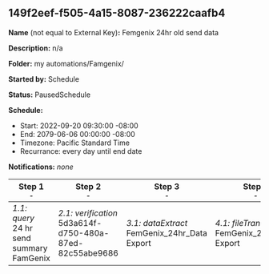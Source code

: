 ## 149f2eef-f505-4a15-8087-236222caafb4

**Name** (not equal to External Key)**:** Femgenix 24hr old send data

**Description:** n/a

**Folder:** my automations/Famgenix/

**Started by:** Schedule

**Status:** PausedSchedule

**Schedule:**

* Start: 2022-09-20 09:30:00 -08:00
* End: 2079-06-06 00:00:00 -08:00
* Timezone: Pacific Standard Time
* Recurrance: every day until end date

**Notifications:** _none_


| Step 1<br>_<small>-</small>_ | Step 2<br>_<small>-</small>_ | Step 3<br>_<small>-</small>_ | Step 4<br>_<small>-</small>_ |
| --- | --- | --- | --- |
| _1.1: query_<br>24 hr send summary FamGenix | _2.1: verification_<br>5d3a614f-d750-480a-87ed-82c55abe9686 | _3.1: dataExtract_<br>FemGenix_24hr_Data Export | _4.1: fileTransfer_<br>FemGenix_24hr_Data Export |
